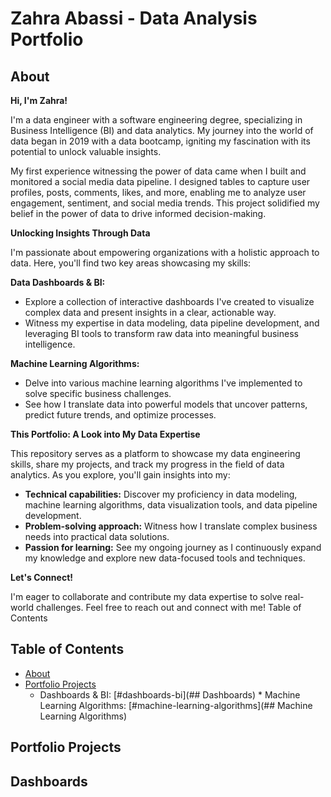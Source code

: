 # Zahra Abassi - Data Analysis Portfolio

## **About**

**Hi, I'm Zahra!**

I'm a data engineer with a software engineering degree, specializing in Business Intelligence (BI) and data analytics. My journey into the world of data began in 2019 with a data bootcamp, igniting my fascination with its potential to unlock valuable insights.

My first experience witnessing the power of data came when I built and monitored a social media data pipeline. I designed tables to capture user profiles, posts, comments, likes, and more, enabling me to analyze user engagement, sentiment, and social media trends. This project solidified my belief in the power of data to drive informed decision-making.

**Unlocking Insights Through Data**

I'm passionate about empowering organizations with a holistic approach to data. Here, you'll find two key areas showcasing my skills:

**Data Dashboards & BI:**

* Explore a collection of interactive dashboards I've created to visualize complex data and present insights in a clear, actionable way.
* Witness my expertise in data modeling, data pipeline development, and leveraging BI tools to transform raw data into meaningful business intelligence.

**Machine Learning Algorithms:**

* Delve into various machine learning algorithms I've implemented to solve specific business challenges.
* See how I translate data into powerful models that uncover patterns, predict future trends, and optimize processes.

**This Portfolio: A Look into My Data Expertise**

This repository serves as a platform to showcase my data engineering skills, share my projects, and track my progress in the field of data analytics. As you explore, you'll gain insights into my:

* **Technical capabilities:** Discover my proficiency in data modeling, machine learning algorithms, data visualization tools, and data pipeline development.
* **Problem-solving approach:** Witness how I translate complex business needs into practical data solutions.
* **Passion for learning:** See my ongoing journey as I continuously expand my knowledge and explore new data-focused tools and techniques.

**Let's Connect!**

I'm eager to collaborate and contribute my data expertise to solve real-world challenges. Feel free to reach out and connect with me!
Table of Contents

## **Table of Contents**

* [About](#about)
* [Portfolio Projects](#portfolio-projects)
    * Dashboards & BI: [#dashboards-bi](## Dashboards)  * Machine Learning Algorithms: [#machine-learning-algorithms](## Machine Learning Algorithms)

## **Portfolio Projects**

## **Dashboards**


